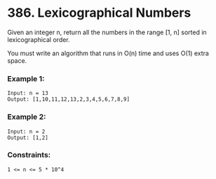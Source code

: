 # 386. Lexicographical Numbers

Given an integer n, return all the numbers in the range [1, n] sorted in lexicographical order.

You must write an algorithm that runs in O(n) time and uses O(1) extra space. 

 

### Example 1:
```
Input: n = 13
Output: [1,10,11,12,13,2,3,4,5,6,7,8,9]
```
### Example 2:
```
Input: n = 2
Output: [1,2]
```

### Constraints:
```
1 <= n <= 5 * 10^4
```
